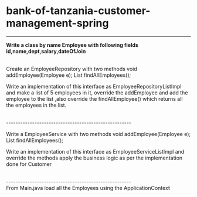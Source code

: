 # bank-of-tanzania-customer-management-spring
<hr/>
<b>Write a class by name Employee with following fields id,name,dept,salary,dateOfJoin</b>
<br/><br/>

Create an EmployeeRepository with two methods
void addEmployee(Employee e);
List<Employee> findAllEmployees();

Write an implementation of this interface as EmployeeRepositoryListImpl and make a list of
5 employees in it, override the addEmployee and add the employee to the list ,also override
the findAllEmployee() which returns all the employees in the list.

<br>-----------------------------------------------------<br>

Write a EmployeeService with two methods
void addEmployee(Employee e);
List<Employee> findAllEmployees();

Write an implementation of this interface as EmployeeServiceListImpl and override the
methods apply the business logic as per the implementation done for Customer

<br>-----------------------------------------------------<br>
From Main.java load all the Employees using the ApplicationContext
